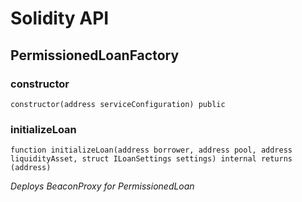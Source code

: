 # Solidity API

## PermissionedLoanFactory

### constructor

```solidity
constructor(address serviceConfiguration) public
```

### initializeLoan

```solidity
function initializeLoan(address borrower, address pool, address liquidityAsset, struct ILoanSettings settings) internal returns (address)
```

_Deploys BeaconProxy for PermissionedLoan_

